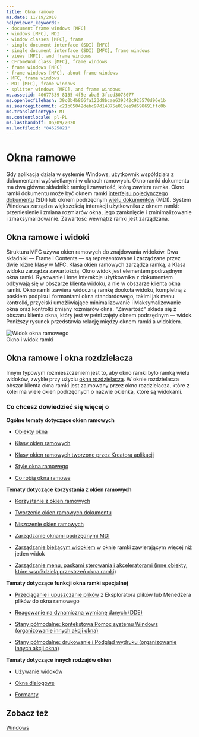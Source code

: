 ```yaml
---
title: Okna ramowe
ms.date: 11/19/2018
helpviewer_keywords:
- document frame windows [MFC]
- windows [MFC], MDI
- window classes [MFC], frame
- single document interface (SDI) [MFC]
- single document interface (SDI) [MFC], frame windows
- views [MFC], and frame windows
- CFrameWnd class [MFC], frame windows
- frame windows [MFC]
- frame windows [MFC], about frame windows
- MFC, frame windows
- MDI [MFC], frame windows
- splitter windows [MFC], and frame windows
ms.assetid: 40677339-8135-4f5e-aba6-3fced3078077
ms.openlocfilehash: 39c0b4b866fa123d8bcae639342c925570d96e1b
ms.sourcegitcommit: c21b05042debc97d14875e019ee9d698691ffc0b
ms.translationtype: MT
ms.contentlocale: pl-PL
ms.lasthandoff: 06/09/2020
ms.locfileid: "84625821"
---
```

# <a name="frame-windows"></a>Okna ramowe

Gdy aplikacja działa w systemie Windows, użytkownik współdziała z dokumentami wyświetlanymi w oknach ramowych. Okno ramki dokumentu ma dwa główne składniki: ramkę i zawartość, którą zawiera ramka. Okno ramki dokumentu może być oknem ramki [interfejsu pojedynczego dokumentu](sdi-and-mdi.md) (SDI) lub oknem podrzędnym [wielu dokumentów](sdi-and-mdi.md) (MDI). System Windows zarządza większością interakcji użytkownika z oknem ramki: przeniesienie i zmiana rozmiarów okna, jego zamknięcie i zminimalizowanie i zmaksymalizowanie. Zawartość wewnątrz ramki jest zarządzana.

## <a name="frame-windows-and-views"></a>Okna ramowe i widoki

Struktura MFC używa okien ramowych do znajdowania widoków. Dwa składniki — Frame i Contents — są reprezentowane i zarządzane przez dwie różne klasy w MFC. Klasa okien ramowych zarządza ramką, a Klasa widoku zarządza zawartością. Okno widok jest elementem podrzędnym okna ramki. Rysowanie i inne interakcje użytkownika z dokumentem odbywają się w obszarze klienta widoku, a nie w obszarze klienta okna ramki. Okno ramki zawiera widoczną ramkę dookoła widoku, kompletną z paskiem podpisu i formantami okna standardowego, takimi jak menu kontrolki, przyciski umożliwiające minimalizowanie i Maksymalizowanie okna oraz kontrolki zmiany rozmiarów okna. "Zawartość" składa się z obszaru klienta okna, który jest w pełni zajęty oknem podrzędnym — widok. Poniższy rysunek przedstawia relację między oknem ramki a widokiem.

![Widok okna ramowego](../mfc/media/vc37fx1.gif "Widok okna ramowego") <br/>
Okno i widok ramki

## <a name="frame-windows-and-splitter-windows"></a>Okna ramowe i okna rozdzielacza

Innym typowym rozmieszczeniem jest to, aby okno ramki było ramką wielu widoków, zwykle przy użyciu [okna rozdzielacza](multiple-document-types-views-and-frame-windows.md). W oknie rozdzielacza obszar klienta okna ramki jest zajmowany przez okno rozdzielacza, które z kolei ma wiele okien podrzędnych o nazwie okienka, które są widokami.

### <a name="what-do-you-want-to-know-more-about"></a>Co chcesz dowiedzieć się więcej o

**Ogólne tematy dotyczące okien ramowych**

- [Obiekty okna](window-objects.md)

- [Klasy okien ramowych](frame-window-classes.md)

- [Klasy okien ramowych tworzone przez Kreatora aplikacji](frame-window-classes-created-by-the-application-wizard.md)

- [Style okna ramowego](frame-window-styles-cpp.md)

- [Co robią okna ramowe](what-frame-windows-do.md)

**Tematy dotyczące korzystania z okien ramowych**

- [Korzystanie z okien ramowych](using-frame-windows.md)

- [Tworzenie okien ramowych dokumentu](creating-document-frame-windows.md)

- [Niszczenie okien ramowych](destroying-frame-windows.md)

- [Zarządzanie oknami podrzędnymi MDI](managing-mdi-child-windows.md)

- [Zarządzanie bieżącym widokiem](managing-the-current-view.md) w oknie ramki zawierającym więcej niż jeden widok

- [Zarządzanie menu, paskami sterowania i akceleratorami (inne obiekty, które współdzielą przestrzeń okna ramki)](managing-menus-control-bars-and-accelerators.md)

**Tematy dotyczące funkcji okna ramki specjalnej**

- [Przeciąganie i upuszczanie plików](dragging-and-dropping-files-in-a-frame-window.md) z Eksploratora plików lub Menedżera plików do okna ramowego

- [Reagowanie na dynamiczną wymianę danych (DDE)](responding-to-dynamic-data-exchange-dde.md)

- [Stany półmodalne: kontekstowa Pomoc systemu Windows (organizowanie innych akcji okna)](orchestrating-other-window-actions.md)

- [Stany półmodalne: drukowanie i Podgląd wydruku (organizowanie innych akcji okna)](orchestrating-other-window-actions.md)

**Tematy dotyczące innych rodzajów okien**

- [Używanie widoków](using-views.md)

- [Okna dialogowe](dialog-boxes.md)

- [Formanty](controls-mfc.md)

## <a name="see-also"></a>Zobacz też

[Windows](windows.md)
